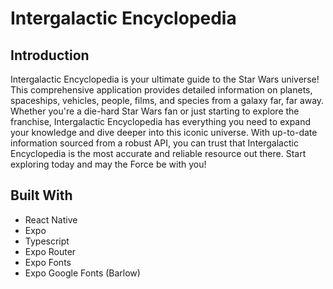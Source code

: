 # Intergalactic Encyclopedia

## Introduction

Intergalactic Encyclopedia is your ultimate guide to the Star Wars universe! This comprehensive application provides detailed information on planets, spaceships, vehicles, people, films, and species from a galaxy far, far away. Whether you're a die-hard Star Wars fan or just starting to explore the franchise, Intergalactic Encyclopedia has everything you need to expand your knowledge and dive deeper into this iconic universe. With up-to-date information sourced from a robust API, you can trust that Intergalactic Encyclopedia is the most accurate and reliable resource out there. Start exploring today and may the Force be with you!

## Built With

- React Native
- Expo
- Typescript
- Expo Router
- Expo Fonts
- Expo Google Fonts (Barlow) 
